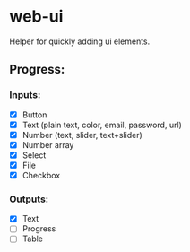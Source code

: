 # web-ui

Helper for quickly adding ui elements.

## Progress:

### Inputs:

- [x] Button
- [x] Text (plain text, color, email, password, url)
- [x] Number (text, slider, text+slider)
- [x] Number array
- [x] Select
- [x] File
- [x] Checkbox

### Outputs:

- [x] Text
- [ ] Progress
- [ ] Table
